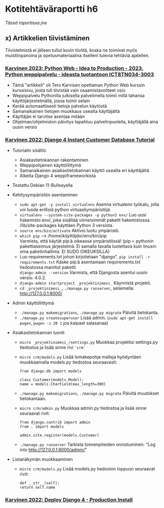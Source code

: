 # Kotitehtäväraportti h6  

_Tässä raportissa jne_  

## x) Artikkelien tiivistäminen  

Tiivistelmistä ei jälleen tullut kovin tiiviitä, koska ne toimivat myös muistiinpanoina ja opetusmateriaalina itselleni tulevia tehtäviä ajatellen.

### [Karvinen 2023: Python Web - Idea to Production - 2023, Python weppipalvelu - ideasta tuotantoon ICT8TN034-3003](https://terokarvinen.com/2023/python-web-idea-to-production/#osaamistavoitteet "Python Web kurssin osaamistavoitteet")

  - Tämä "artikkeli" oli Tero Karvisen opettaman Python Web kurssin kurssisivu, josta tuli tiivistää vain osaamistavoitteet osio  
  - Weppipalvelu Pythonilla julkisella palvelimella toimii millä tahansa käyttöjärjestelmällä, jossa toimii selain  
  - Kerää automaattisesti tietoja palvelun käytöstä  
  - Samanaikainen tietojen muokkaus usealta käyttäjältä
  - Käyttäjän ei tarvitse asentaa mitään
  - Ohjelman/ohjelmiston päivitys tapahtuu palvelinpuolella, käyttäjällä aina uusin versio

### [Karvinen 2022: Django 4 Instant Customer Database Tutorial](https://terokarvinen.com/2022/django-instant-crm-tutorial/ "Asiakastietokannan rakentaminen Django 4:lla helposti - Tutorial")  

  - Tutorialin sisältö:  
    - Asiakastietokannan rakentaminen  
    - Weppipohjainen käyttöliittymä  
    - Samanaikainen asiakastietokannan käyttö usealta eri käyttäjältä  
    - Alkeita Django 4 weppiframeworkista
  
  - Testattu Debian 11-Bullseyella
  
  - Kehitysympäristön asentaminen  
    - `sudo apt-get -y install virtualenv` Asenna virtualenv työkalu, jolla voi luoda erillisiä python virtuaaliympäristöjä.  
    - `virtualenv --system-site-packages -p python3 env/` Luo uusi hakemisto env/, joka sisältää viimeisimmät paketit hakemistossa /lib/site-packages käyttäen Python 3 versiota.  
    - `source env/bin/activate` Aktivoi luotu ympäristö.  
    - `which pip` --> /home/_käyttäjäsi_/env/bin/pip  
       Varmista, että käytät pip:ä oikeassa ympäristössä! (pip = pythonin pakettiasennus järjestelmä. Ei samalla tavalla luotettava kuin linuxin oma paketinhallinta. EI SUDO OIKEUKSILLA)  
    - Luo requirements.txt johon kirjoitetaan "django".
      `pip install -r requirements.txt` Käske pip:ä asentamaan requirements.txt tiedostossa mainitut paketit.   
      `django-admin --version` Varmista, että Djangosta asentui uusin versio: 4.0.2.  
    - `django-admin startproject _projektinimesi_` Käynnistä projekti.  
    - `cd _projektinimesi_`, `./manage.py runserver`, selaimella: http://127.0.0.1:8000/  
  - Admin käyttöliittymä  
    - `./manage.py makemigrations`, `./manage.py migrate` Päivitä tietokanta.  
    - `./manage.py createsuperuser` Lisää admin. (`sudo apt-get install pwgen`, `pwgen -s 20 1` jos kaipaat salasanaa)
  - Asiakastietokannan luonti  
    - `micro _projektinimesi_/settings.py` Muokkaa projektisi settings.py tiedostoa ja lisää sinne rivi `'crm'`  
    - `micro crm/models.py` Lisää lomakepohja malleja hyödyntäen muokkaamalla models.py tiedostoa seuraavasti:
        
          from django.db import models
      
          class Customer(models.Model):  
          name = models.CharField(max_length=300)  
    - `./manage.py makemigrations`, `./manage.py migrate` Päivitä muutokset tietokantaan.
    - `micro crm/admin.py` Muokkaa admin.py tiedostoa ja lisää sinne seuraavat rivit:
      
          from django.contrib import admin  
          from . import models  
    
          admin.site.register(models.Customer)  
    - `./manage.py runserver` Tarkista toimenpiteiden onnistuminen: "Log into http://127.0.0.1:8000/admin/"
   - Listanäkymän muokkaaminen
      - `micro crm/models.py` Lisää models.py tiedoston loppuun seuraavat rivit:
        
            def __str__(self):  
            return self.name
          
### [Karvinen 2022: Deploy Django 4 - Production Install](https://terokarvinen.com/2022/deploy-django/ "Tuotantopalvelimen pystyyn laittaminen")
        
